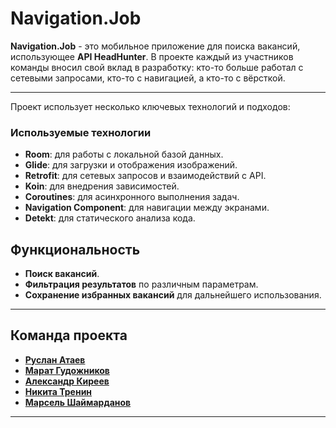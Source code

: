 # **Navigation.Job**

**Navigation.Job** - это мобильное приложение для поиска вакансий, использующее **API HeadHunter**. В проекте каждый из участников команды вносил свой вклад в разработку: кто-то больше работал с сетевыми запросами, кто-то с навигацией, а кто-то с вёрсткой.

---

Проект использует несколько ключевых технологий и подходов:

### **Используемые технологии**
- **Room**: для работы с локальной базой данных.
- **Glide**: для загрузки и отображения изображений.
- **Retrofit**: для сетевых запросов и взаимодействий с API.
- **Koin**: для внедрения зависимостей.
- **Coroutines**: для асинхронного выполнения задач.
- **Navigation Component**: для навигации между экранами.
- **Detekt**: для статического анализа кода.

## **Функциональность**
- **Поиск вакансий**.
- **Фильтрация результатов** по различным параметрам.
- **Сохранение избранных вакансий** для дальнейшего использования.

---

## Команда проекта
- [**Руслан Атаев**](https://github.com/pyclan88)
- [**Марат Гудожников**](https://github.com/DecardCain21)
- [**Александр Киреев**](https://github.com/sashkir7)
- [**Никита Тренин**](https://github.com/Fargo02)
- [**Марсель Шаймарданов**](https://github.com/marsel-code)

---
